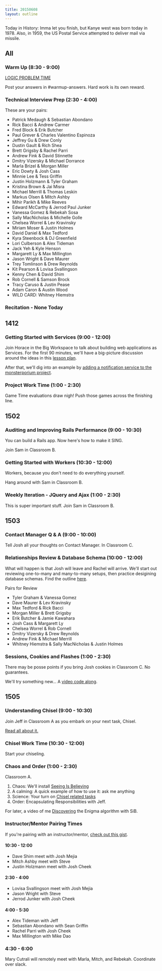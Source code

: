 ```yaml
---
title: 20150608
layout: outline
---
```


Today in History: Imma let you finish, but Kanye west was born today in 1978. Also, in
1959, the US Postal Service attempted to deliver mail via missile.

## All

### Warm Up (8:30 - 9:00)

[LOGIC PROBLEM TIME](http://cl.ly/1q3b090E2r1O)

Post your answers in #warmup-answers. Hard work is its own reward.

### Technical Interview Prep (2:30 - 4:00)

These are your pairs:

* Patrick Medaugh & Sebastian Abondano
* Rick Bacci & Andrew Carmer
* Fred Block & Erik Butcher
* Paul Grever & Charles Valentino Espinoza
* Jeffrey Gu & Drew Conly
* Dustin Gault & Rich Shea
* Brett Grigsby & Rachel Parri
* Andrew Fink & David Stinnette
* Dmitry Vizersky & Michael Dorrance
* Marla Brizel & Morgan Miller
* Eric Dowty & Josh Cass
* Minnie Lee & Tess Griffin
* Justin Holzmann & Tyler Graham 
* Kristina Brown & Jai Misra
* Michael Merrill & Thomas Leskin
* Markus Olsen & Mitch Ashby
* Mihir Parikh & Mike Reeves
* Edward McCarthy & Jerrod Paul Junker
* Vanessa Gomez & Rebekah Sosa
* Sally MacNicholas & Michelle Golle
* Chelsea Worrel & Lev Kravinsky
* Miriam Moser & Justin Holmes
* David Daniel & Max Tedford
* Kyra Steenbock & DJ Greenfield
* Lori Culberson & Alex Tideman
* Jack Yeh & Kyle Henson
* Margarett Ly & Max Millington
* Jason Wright & Dave Maurer
* Trey Tomlinson & Drew Reynolds
* Kit Pearson & Lovisa Svallingson
* Kenny Chen & David Shim
* Rob Cornell & Samson Brock
* Tracy Caruso & Justin Pease
* Adam Caron & Austin Wood
* WILD CARD: Whitney Hiemstra

### Recitation - None Today


## 1412

### Getting Started with Services (9:00 - 12:00)

Join Horace in the Big Workspace to talk about building web applications as
Services. For the first 90 minutes, we'll have a big-picture discussion
around the ideas in this [lesson plan](https://github.com/turingschool/lesson_plans/blob/master/ruby_04-apis_and_scalability/getting_started_with_services.markdown).

After that, we'll dig into an example by [adding a notification service to
the monsterporium project](http://tutorials.jumpstartlab.com/projects/monsterporium/extract_notification_service.html).

### Project Work Time (1:00 - 2:30)

Game Time evaluations draw nigh! Push those games across the finishing line.

## 1502

### Auditing and Improving Rails Performance (9:00 - 10:30)

You can build a Rails app. Now here's how to make it SING.

Join Sam in Classroom B.

### Getting Started with Workers (10:30 - 12:00)

Workers, because you don't need to do everything yourself.

Hang around with Sam in Classroom B.

### Weekly Iteration - JQuery and Ajax (1:00 - 2:30)

This is super important stuff. Join Sam in Classroom B.


## 1503

### Contact Manager Q & A (9:00 - 10:00)

Tell Josh all your thoughts on Contact Manager. In Classroom C.

### Relationships Review & Database Schema (10:00 - 12:00)

What will happen is that Josh will leave and Rachel will arrive. We'll start out reviewing one-to-many and many-to-many setups, then practice desigining database schemas. Find the outline [here](https://github.com/turingschool/lesson_plans/blob/master/ruby_02-web_applications_with_ruby/database_schema_design.markdown).

Pairs for Review

* Tyler Graham & Vanessa Gomez
* Dave Maurer & Lev Kravinsky
* Max Tedford & Rick Bacci
* Morgan Miller & Brett Grigsby
* Erik Butcher & Jamie Kawahara
* Josh Cass & Margarett Ly
* Chelsea Worrel & Rob Cornell
* Dmitry Vizersky & Drew Reynolds
* Andrew Fink & Michael Merrill
* Whitney Hiemstra & Sally MacNicholas & Justin Holmes

### Sessions, Cookies and Flashes (1:00 - 2:30)

There may be posse points if you bring Josh cookies in Classroom C. No guarantees.

We'll try something new... A [video code along](https://vimeo.com/130058574).


## 1505

### Understanding Chisel (9:00 - 10:30)

Join Jeff in Classroom A as you embark on your next task, Chisel.

[Read all about it.](https://github.com/JumpstartLab/curriculum/blob/master/source/projects/chisel.markdown)

### Chisel Work Time (10:30 - 12:00)

Start your chiseling.

### Chaos and Order (1:00 - 2:30)

Classroom A.

1. Chaos: We'll install [Seeing Is Believing](https://github.com/JoshCheek/seeing_is_believing)
2. A calming: A quick example of how to use it: ask me anything
3. Science: Your turn on [Chisel related tasks](https://gist.github.com/JoshCheek/d9e00e0bbbb459744fe9)
4. Order: Encapsulating Responsibilities with Jeff.

For later, a video of me [Discovering](https://s3.amazonaws.com/josh.cheek/screencasts/Enigma-figuring-out-the-algorithm.mp4) the Enigma algorithm with SiB.

### Instructor/Mentor Pairing Times

If you're pairing with an instructor/mentor, [check out this gist](https://gist.github.com/jcasimir/06bffe7e3d7d8b553b97).

#### 10:30 - 12:00

* Dave Shim meet with Josh Mejia
* Mitch Ashby meet with Steve
* Justin Holzmann meet with Josh Cheek

#### 2:30 - 4:00

* Lovisa Svallingson meet with Josh Mejia
* Jason Wright with Steve
* Jerrod Junker with Josh Cheek

#### 4:00 - 5:30

* Alex Tideman with Jeff
* Sebastian Abondano with Sean Griffin
* Rachel Parri with Josh Cheek
* Max Millington with Mike Dao

### 4:30 - 6:00

Mary Cutrali will remotely meet with Marla, Mitch, and Rebekah. Coordinate over slack.
